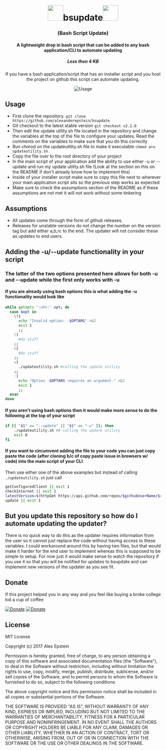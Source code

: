 <div align="center">

# <img src="http://icons.iconarchive.com/icons/alecive/flatwoken/512/Apps-Terminal-Pc-104-icon.png"  height="50px" width="50px" >bsupdate<img src="http://icons.iconarchive.com/icons/alecive/flatwoken/512/Apps-Terminal-Pc-104-icon.png"  height="50px" width="50px" >

### (Bash Script Update)
#### A lightweight drop in bash script that can be added to any bash application/CLI to automate updating
##### Less then 4 KB

If you have a bash application/script that has an installer script and you host the project on github this script can automate updating.

![Usage](https://media.giphy.com/media/xUPGcszQZQWbPn4d8I/giphy.gif)

</div>

## Usage
* First clone the repository. ```git clone https://github.com/alexanderepstein/bsupdate```
* Git checkout to the latest stable version ```git checkout v2.1.0```
* Then edit the update utility.sh file located in the repository and change the variables at the top of the file to configure your updates. Read the comments on the variables to make sure that you do this correctly
* Run chmod on the updateutility.sh file to make it executable ```chmod a+x updateutility.sh```
* Copy the file over to the root directory of your project
* In the main script of your application add the ability to use either -u or --update and run my update utility.sh file (Look at the section on this on the README if don't already know how to implement this)
* Inside of your installer script make sure to copy this file next to wherever your main application script sits so the previous step works as expected
* Make sure to check the assumptions section of the README as if these assumptions are not met it will not work without some tinkering

## Assumptions
* All updates come through the form of github releases.
* Releases for unstable versions do not change the number on the version tag but add either a,b,rc to the end. The updater will not consider these as updates to end users.

## Adding the -u/--update functionality in your script

### The latter of the two options presented here allows for both -u and --update while the first only works with -u

#### If you are already using bash options this is what adding the -u functionality would look like
``` bash
while getopts ":uht:" opt; do
  case $opt in
    \?)
      echo "Invalid option: -$OPTARG" >&2
      exit 1
      ;;
    t)
      #do stuff
    ;;
    h)
      #do stuff
    ;;
    u)
      ./updateutility.sh #calling the update utility
    ;;
    :)
      echo "Option -$OPTARG requires an argument." >&2
      exit 1
      ;;
  esac
done
```

#### If you aren't using bash options then it would make more sense to do the following at the top of your script
``` bash
if [[ "$1" == "--update" || "$1" == "-u" ]]; then
	./updateutility.sh ## calling the update utility
	exit 0
fi
```
#### If you want to circumvent adding the file to your code you can just copy paste the code (after cloning b/c of copy paste issue in browsers w/ code) into the main script of your CLI
Then use either one of the above examples but instead of calling ```./updateutility.sh``` just call
```bash
getConfiguredClient || exit 1
checkInternet || exit 1
latestVersion=$(httpGet https://api.github.com/repos/$githubUserName/$repositoryName/tags | grep -Eo '"name":.*?[^\\]",'| head -1 | grep -Eo "[0-9.]+" ) #always grabs the tag without the v option
update || exit 1
```

## But you update this repository so how do I automate updating the updater?
There is no quick way to do this as the updater requires information from the user so it cannot just replace the code without having access to these variables.
I could workaround around this by having two files, but that would make it harder for the end user to implement whereas this is supposed to be simple to setup.
For now just it would make sense to watch the repository if you use it so that you will be notified for updates to bsupdate and can implement new versions of the updater as you see fit.

## Donate
If this project helped you in any way and you feel like buying a broke college kid a cup of coffee

[![Donate](https://img.shields.io/badge/Donate-Venmo-blue.svg)](https://venmo.com/AlexanderEpstein)
[![Donate](https://img.shields.io/badge/Donate-SquareCash-green.svg)](https://cash.me/$AlexEpstein)

## License

MIT License

Copyright (c) 2017 Alex Epstein

Permission is hereby granted, free of charge, to any person obtaining a copy of this software and associated documentation files (the "Software"), to deal in the Software without restriction, including without limitation the rights to use, copy, modify, merge, publish, distribute, sublicense, and/or sell copies of the Software, and to permit persons to whom the Software is furnished to do so, subject to the following conditions:

The above copyright notice and this permission notice shall be included in all copies or substantial portions of the Software.

THE SOFTWARE IS PROVIDED "AS IS", WITHOUT WARRANTY OF ANY KIND, EXPRESS OR IMPLIED, INCLUDING BUT NOT LIMITED TO THE WARRANTIES OF MERCHANTABILITY, FITNESS FOR A PARTICULAR PURPOSE AND NONINFRINGEMENT. IN NO EVENT SHALL THE AUTHORS OR COPYRIGHT HOLDERS BE LIABLE FOR ANY CLAIM, DAMAGES OR OTHER LIABILITY, WHETHER IN AN ACTION OF CONTRACT, TORT OR OTHERWISE, ARISING FROM, OUT OF OR IN CONNECTION WITH THE SOFTWARE OR THE USE OR OTHER DEALINGS IN THE SOFTWARE.
